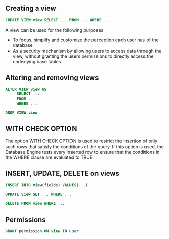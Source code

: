 ## Creating a view
```sql
CREATE VIEW view SELECT ... FROM ... WHERE ...
```
A view can be used for the following purposes
- To focus, simplify and customize the perception each user has of the database
- As a security mechanism by allowing users to access data through the view, without granting the users permissions to directly access the underlying base tables.

## Altering and removing views
```sql
ALTER VIEW view AS
     SELECT ...
     FROM ...
     WHERE ...
```
```sql
DROP VIEW view
```
## WITH CHECK OPTION
The option WITH CHECK OPTION is used to restrict the insertion of only such rows that satisfy the conditions of the query. If this option is used, the Database Engine tests every inserted row to ensure that the conditions in the WHERE clause are evaluated to TRUE.

## INSERT, UPDATE, DELETE on views
```sql
INSERT INTO view(fields) VALUES(...)
```
```sql
UPDATE view SET ... WHERE ...
```
```sql
DELETE FROM view WHERE ...
```
## Permissions
```sql
GRANT permission ON view TO user
```